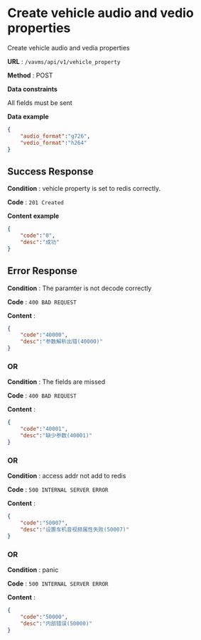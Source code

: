 # Create vehicle audio and vedio properties

Create vehicle audio and vedia properties

**URL** : `/vavms/api/v1/vehicle_property`

**Method** : POST

**Data constraints**

All fields must be sent

**Data example** 

```json
{ 
	"audio_format":"g726",
	"vedio_format":"h264"
}
```
## Success Response

**Condition** : vehicle property is set to redis correctly.

**Code** : `201 Created`

**Content example**

```json
{
    "code":"0",
    "desc":"成功"
}
```

## Error Response

**Condition** : The paramter is not decode correctly

**Code** : `400 BAD REQUEST`

**Content** : 

```json
{
    "code":"40000",
    "desc":"参数解析出错(40000)"
}
```

### OR

**Condition** : The fields are missed

**Code** : `400 BAD REQUEST`

**Content** : 

```json
{
    "code":"40001",
    "desc":"缺少参数(40001)"
}
```

### OR

**Condition** : access addr not add to redis

**Code** : `500 INTERNAL SERVER ERROR`

**Content** : 

```json
{
    "code":"50007",
    "desc":"设置车机音视频属性失败(50007)"
}
```
### OR

**Condition** : panic

**Code** : `500 INTERNAL SERVER ERROR`

**Content** : 

```json
{
    "code":"50000",
    "desc":"内部错误(50000)"
}
```
